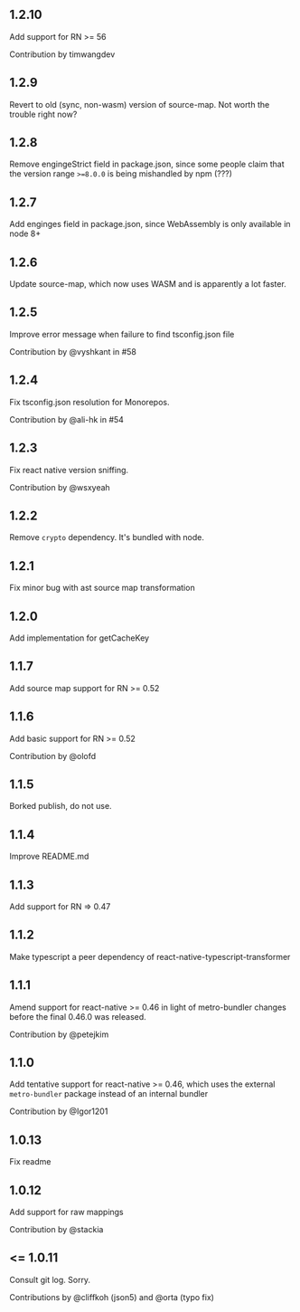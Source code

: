 ## 1.2.10
Add support for RN >= 56

Contribution by timwangdev

## 1.2.9
Revert to old (sync, non-wasm) version of source-map. Not worth the trouble right now?

## 1.2.8

Remove engingeStrict field in package.json, since some people claim that the version range
`>=8.0.0` is being mishandled by npm (???)

## 1.2.7

Add enginges field in package.json, since WebAssembly is only available in node 8+

## 1.2.6

Update source-map, which now uses WASM and is apparently a lot faster.

## 1.2.5

Improve error message when failure to find tsconfig.json file

Contribution by @vyshkant in #58

## 1.2.4

Fix tsconfig.json resolution for Monorepos.

Contribution by @ali-hk in #54

## 1.2.3

Fix react native version sniffing.

Contribution by @wsxyeah

## 1.2.2

Remove `crypto` dependency. It's bundled with node.

## 1.2.1

Fix minor bug with ast source map transformation

## 1.2.0

Add implementation for getCacheKey

## 1.1.7

Add source map support for RN >= 0.52

## 1.1.6

Add basic support for RN >= 0.52

Contribution by @olofd

## 1.1.5

Borked publish, do not use.

## 1.1.4

Improve README.md

## 1.1.3

Add support for RN => 0.47

## 1.1.2

Make typescript a peer dependency of react-native-typescript-transformer

## 1.1.1

Amend support for react-native >= 0.46 in light of metro-bundler changes
before the final 0.46.0 was released.

Contribution by @petejkim

## 1.1.0

Add tentative support for react-native >= 0.46, which uses the external
`metro-bundler` package instead of an internal bundler

Contribution by @Igor1201

## 1.0.13

Fix readme

## 1.0.12

Add support for raw mappings

Contribution by @stackia

## <= 1.0.11

Consult git log. Sorry.

Contributions by @cliffkoh (json5) and @orta (typo fix)
